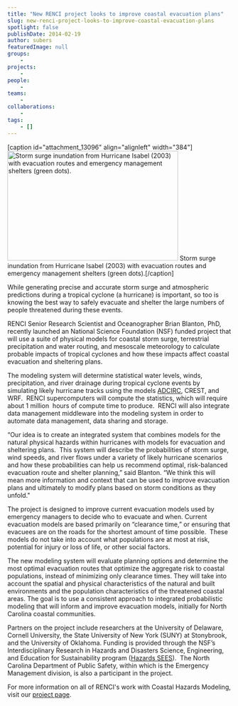 ```yaml
---
title: "New RENCI project looks to improve coastal evacuation plans"
slug: new-renci-project-looks-to-improve-coastal-evacuation-plans
spotlight: false
publishDate: 2014-02-19
author: subers
featuredImage: null
groups:
    - 
projects:
    - 
people:
    - 
teams: 
    - 
collaborations:
    - 
tags:
    - []
---
```

[caption id="attachment_13096" align="alignleft" width="384"]<a href="http://www.renci.org/wp-content/uploads/2014/02/ADCIRC.png"><img class=" wp-image-13096 " alt="Storm surge inundation from Hurricane Isabel (2003) with evacuation routes and emergency management shelters (green dots)." src="http://www.renci.org/wp-content/uploads/2014/02/ADCIRC-1024x657.png" width="384" height="246" /></a> Storm surge inundation from Hurricane Isabel (2003) with evacuation routes and emergency management shelters (green dots).[/caption]

While generating precise and accurate storm surge and atmospheric predictions during a tropical cyclone (a hurricane) is important, so too is knowing the best way to safely evacuate and shelter the large numbers of people threatened during these events.

RENCI Senior Research Scientist and Oceanographer Brian Blanton, PhD, recently launched an National Science Foundation (NSF) funded project that will use a suite of physical models for coastal storm surge, terrestrial precipitation and water routing, and mesoscale meteorology to calculate probable impacts of tropical cyclones and how these impacts affect coastal evacuation and sheltering plans.

<!--more-->The modeling system will determine statistical water levels, winds, precipitation, and river drainage during tropical cyclone events by simulating likely hurricane tracks using the models <a href="http://adcirc.org">ADCIRC</a>, CREST, and WRF.  RENCI supercomputers will compute the statistics, which will require about 1 million  hours of compute time to produce.  RENCI will also integrate data management middleware into the modeling system in order to automate data management, data sharing and storage.

“Our idea is to create an integrated system that combines models for the natural physical hazards within hurricanes with models for evacuation and sheltering plans.  This system will describe the probabilities of storm surge, wind speeds, and river flows under a variety of likely hurricane scenarios and how these probabilities can help us recommend optimal, risk-balanced evacuation route and shelter planning,” said Blanton. “We think this will mean more information and context that can be used to improve evacuation plans and ultimately to modify plans based on storm conditions as they unfold."

The project is designed to improve current evacuation models used by emergency managers to decide who to evacuate and when. Current evacuation models are based primarily on “clearance time,” or ensuring that evacuees are on the roads for the shortest amount of time possible.  These models do not take into account what populations are at most at risk, potential for injury or loss of life, or other social factors.

The new modeling system will evaluate planning options and determine the most optimal evacuation routes that optimize the aggregate risk to coastal populations, instead of minimizing only clearance times. They will take into account the spatial and physical characteristics of the natural and built environments and the population characteristics of the threatened coastal areas. The goal is to use a consistent approach to integrated probabilistic modeling that will inform and improve evacuation models, initially for North Carolina coastal communities.

Partners on the project include researchers at the University of Delaware, Cornell University, the State University of New York (SUNY) at Stonybrook, and the University of Oklahoma. Funding is provided through the NSF’s Interdisciplinary Research in Hazards and Disasters Science, Engineering, and Education for Sustainability program (<a href="http://www.nsf.gov/funding/pgm_summ.jsp?pims_id=504707">Hazards SEES</a>).  The North Carolina Department of Public Safety, within which is the Emergency Management division, is also a participant in the project.

For more information on all of RENCI's work with Coastal Hazards Modeling, visit our <a href="http://www.renci.org/research/coastal-hazards-modeling/">project page</a>.
